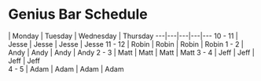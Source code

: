 # Genius Bar Schedule


   | Monday | Tuesday | Wednesday | Thursday 
---|---|---|---|---
 10 - 11 | Jesse | Jesse | Jesse | Jesse 
 11 - 12 | Robin | Robin | Robin | Robin 
 1 - 2 | Andy | Andy | Andy | Andy 
 2 - 3 | Matt | Matt | Matt | Matt 
 3 - 4 | Jeff  | Jeff  | Jeff  | Jeff  
 4 - 5 | Adam | Adam | Adam | Adam 